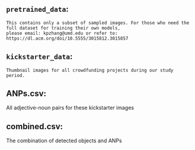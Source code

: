 ## `pretrained_data`: 
    This contains only a subset of sampled images. For those who need the full dataset for training their own models,
    please email: kpzhang@umd.edu or refer to: https://dl.acm.org/doi/10.5555/3015812.3015857

## `kickstarter_data`: 
    Thumbnail images for all crowdfunding projects during our study period. 

## ANPs.csv:
All adjective-noun pairs for these kickstarter images

## combined.csv:
The combination of detected objects and ANPs
